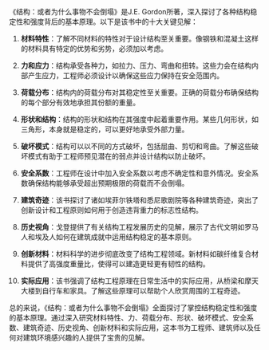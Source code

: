 《结构：或者为什么事物不会倒塌》是J.E. Gordon所著，深入探讨了各种结构稳定性和强度背后的基本原理。以下是该书中的十大关键见解：

1. **材料特性**：了解不同材料的特性对于设计结构至关重要。像钢铁和混凝土这样的材料具有特定的优势和劣势，必须加以考虑。

2. **力和应力**：结构承受各种力，如拉力、压力、弯曲和扭转。这些力会在结构内部产生应力，工程师必须设计以确保这些应力保持在安全范围内。

3. **荷载分布**：结构内的荷载分布对其稳定性至关重要。正确的荷载分布确保结构的每个部分有效地承担其份额的重量。

4. **形状和结构**：结构的形状和结构在其强度中起着重要作用。某些几何形状，如三角形，本身就是稳定的，可以更好地承受外部力量。

5. **破坏模式**：结构可以以不同的方式破坏，包括屈曲、剪切和弯曲。了解这些破坏模式有助于工程师预见潜在的弱点并设计结构以防止破坏。

6. **安全系数**：工程师在设计中加入安全系数以考虑不确定性和意外情况。安全系数确保结构能够承受超出预期极限的荷载而不会倒塌。

7. **建筑奇迹**：该书探讨了诸如埃菲尔铁塔和悉尼歌剧院等各种建筑奇迹，突出了创新设计和工程原则如何用于创造违背重力的标志性结构。

8. **历史视角**：戈登提供了有关结构工程发展历史的见解，展示了古代文明如罗马人和埃及人如何在建筑成就中运用结构稳定的基本原则。

9. **创新材料**：材料科学的进步彻底改变了结构工程领域。新材料如碳纤维复合材料提供了高强度重量比，使得可以建造更轻更有韧性的结构。

10. **实际应用**：该书强调了结构工程原理在日常生活中的实际应用，从桥梁和摩天大楼到自行车和家具。了解这些原理可以帮助个人欣赏周围的工程奇迹。

总的来说，《结构：或者为什么事物不会倒塌》全面探讨了掌控结构稳定性和强度的基本原理。通过深入研究材料特性、力、荷载分布、形状、破坏模式、安全系数、建筑奇迹、历史视角、创新材料和实际应用，这本书为工程师、建筑师以及任何对建筑环境感兴趣的人提供了宝贵的见解。